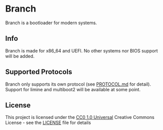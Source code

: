 # Branch

Branch is a bootloader for modern systems. 

## Info

Branch is made for x86_64 and UEFI. No other systems nor BIOS support will be added.

## Supported Protocols

Branch only supports its own protocol (see [PROTOCOL.md](PROTOCOL.md) for detail). Support for limine and multiboot2 will be available at some point. 

## License

This project is licensed under the [CC0 1.0 Universal](LICENSE)
Creative Commons License - see the [LICENSE](LICENSE) file for
details